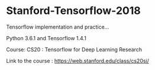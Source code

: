 # Stanford-Tensorflow-2018

Tensorflow implementation and practice...

Python 3.6.1 and Tensorflow 1.4.1

Course: CS20 : Tensorflow for Deep Learning Research

Link to the course : https://web.stanford.edu/class/cs20si/
